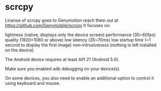 # scrcpy
License of scrcpy goes to Genymotion reach them out at https://github.com/Genymobile/scrcpy
It focuses on:

lightness (native, displays only the device screen)
performance (30~60fps)
quality (1920×1080 or above)
low latency (35~70ms)
low startup time (~1 second to display the first image)
non-intrusiveness (nothing is left installed on the device)

The Android device requires at least API 21 (Android 5.0).

Make sure you enabled adb debugging on your device(s).

On some devices, you also need to enable an additional option to control it using keyboard and mouse.

